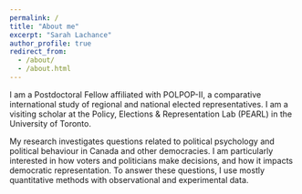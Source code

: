 ```yaml
---
permalink: /
title: "About me"
excerpt: "Sarah Lachance"
author_profile: true
redirect_from: 
  - /about/
  - /about.html
---
```


I am a Postdoctoral Fellow affiliated with POLPOP-II, a comparative international study of regional and national elected representatives. I am a visiting scholar at the Policy, Elections & Representation Lab (PEARL) in the University of Toronto.

My research investigates questions related to political psychology and political behaviour in Canada and other democracies. I am particularly interested in how voters and politicians make decisions, and how it impacts democratic representation. To answer these questions, I use mostly quantitative methods with observational and experimental data. 
